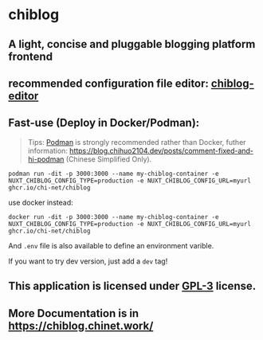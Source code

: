 # chiblog

## A light, concise and pluggable blogging platform frontend

## recommended configuration file editor: [chiblog-editor](https://github.com/chi-net/chiblog-editor)

## Fast-use (Deploy in Docker/Podman):

> Tips: [Podman](https://podman.io/) is strongly recommended rather than Docker, futher information: <https://blog.chihuo2104.dev/posts/comment-fixed-and-hi-podman> (Chinese Simplified Only).

```shell
podman run -dit -p 3000:3000 --name my-chiblog-container -e NUXT_CHIBLOG_CONFIG_TYPE=production -e NUXT_CHIBLOG_CONFIG_URL=myurl ghcr.io/chi-net/chiblog
```

use docker instead:

```shell
docker run -dit -p 3000:3000 --name my-chiblog-container -e NUXT_CHIBLOG_CONFIG_TYPE=production -e NUXT_CHIBLOG_CONFIG_URL=myurl ghcr.io/chi-net/chiblog
```

And `.env` file is also available to define an environment varible.

If you want to try dev version, just add a `dev` tag!

## This application is licensed under [GPL-3](LICENSE) license.

## More Documentation is in <https://chiblog.chinet.work/>
